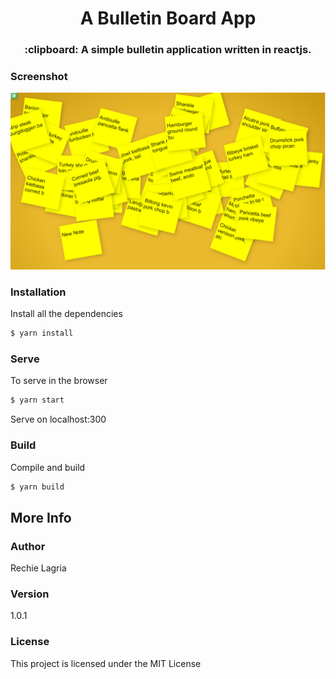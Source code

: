  
 <h1 align='center'>A Bulletin Board App</h1>

<h3 align='center'> :clipboard: A simple bulletin  application written in reactjs.</h3>


### Screenshot
![light theme](https://github.com/foxching/bulletin-board/blob/master/public/images/screenshot.png)


### Installation

Install all the dependencies

```sh
$ yarn install
```

### Serve
To serve in the browser  

```sh
$ yarn start
```
Serve on localhost:300

### Build
Compile and build

```sh
$ yarn build
```

## More Info

### Author

Rechie Lagria

### Version
1.0.1

### License

This project is licensed under the MIT License
